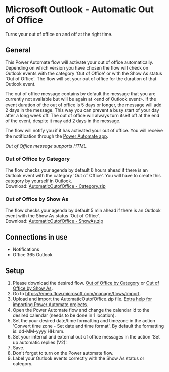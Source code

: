 # Microsoft Outlook - Automatic Out of Office
Turns your out of office on and off at the right time.

## General
This Power Automate flow will activate your out of office automatically.
Depending on which version you have chosen the flow will check on Outlook events with the category 'Out of Office' or with the Show As status 'Out of Office'.
The flow will set your out of office for the duration of that Outlook event.

The out of office message contains by default the message that you are currently not available but will be again at \<end of Outlook event\>.
If the event duration of the out of office is 5 days or longer, the message will add 2 days in the message.
This way you can prevent a busy start of your day after a long week off.
The out of office will always turn itself off at the end of the event, despite it may add 2 days in the message.
  
The flow will notify you if it has activated your out of office. You will receive the notification through the [Power Automate app](https://emea.flow.microsoft.com/en-us/mobile/download/?src=banner).
  
_Out of Office message supports HTML._

### Out of Office by Category
The flow checks your agenda by default 6 hours ahead if there is an Outlook event with the category 'Out of Office'.
You will have to create this category by yourself in Outlook.
<br/>Download: [AutomaticOutofOffice - Category.zip](https://github.com/MrAutomate33/AutomaticOutofOffice/raw/main/AutomaticOutofOffice.zip)

### Out of Office by Show As
The flow checks your agenda by default 5 min ahead if there is an Outlook event with the Show As status 'Out of Office'.
<br/>Download: [AutomaticOutofOffice - ShowAs.zip](https://github.com/MrAutomate33/AutomaticOutofOffice/raw/main/AutomaticOutofOffice.zip)

## Connections in use
* Notifications
* Office 365 Outlook

## Setup
1. Please download the desired flow. [Out of Office by Category](https://github.com/MrAutomate33/AutomaticOutofOffice/raw/main/AutomaticOutofOffice.zip) or [Out of Office by Show As](https://github.com/MrAutomate33/AutomaticOutofOffice/raw/main/AutomaticOutofOffice.zip).
2. Go to https://emea.flow.microsoft.com/manage/flows/import.
3. Upload and import the AutomaticOutofOffice.zip file. [Extra help for importing Power Automate projects](/../../../GeneralFiles/blob/main/CreateConnectionsInImport.md).
4. Open the Power Automate flow and change the calendar id to the desired calendar (needs to be done in 1 location).
5. Set the your desired date/time formatting and timezone in the action 'Convert time zone - Set date and time format'. By default the formatting is: dd-MM-yyyy HH:mm.
6. Set your internal and external out of office messages in the action 'Set up automatic replies (V2)'.
7. Save.
8. Don't forget to turn on the Power automate flow.
9. Label your Outlook events correctly with the Show As status or category.
